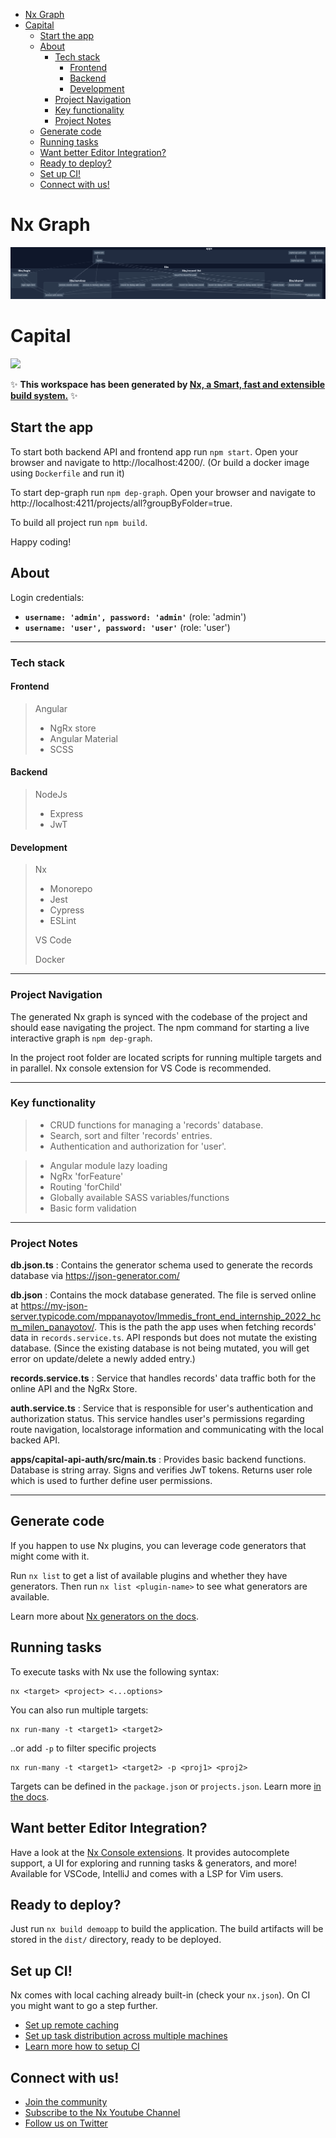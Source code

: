 - [Nx Graph](#nx-graph)
- [Capital](#capital)
  - [Start the app](#start-the-app)
  - [About](#about)
    - [Tech stack](#tech-stack)
      - [Frontend](#frontend)
      - [Backend](#backend)
      - [Development](#development)
    - [Project Navigation](#project-navigation)
    - [Key functionality](#key-functionality)
    - [Project Notes](#project-notes)
  - [Generate code](#generate-code)
  - [Running tasks](#running-tasks)
  - [Want better Editor Integration?](#want-better-editor-integration)
  - [Ready to deploy?](#ready-to-deploy)
  - [Set up CI!](#set-up-ci)
  - [Connect with us!](#connect-with-us)
 
# Nx Graph

<img src="graph.jpg">

# Capital

<a alt="Nx logo" href="https://nx.dev" target="_blank" rel="noreferrer"><img src="https://raw.githubusercontent.com/nrwl/nx/master/images/nx-logo.png" width="45"></a>

✨ **This workspace has been generated by [Nx, a Smart, fast and extensible build system.](https://nx.dev)** ✨

## Start the app

To start both backend API and frontend app run `npm start`. Open your browser and navigate to http://localhost:4200/.
(Or build a docker image using `Dockerfile` and run it)

To start dep-graph run `npm dep-graph`. Open your browser and navigate to http://localhost:4211/projects/all?groupByFolder=true.

To build all project run `npm build`.

Happy coding!

## About

Login credentials:

- **`username: 'admin', password: 'admin'`** (role: 'admin')
- **`username: 'user', password: 'user'`** (role: 'user')

---

### Tech stack

#### Frontend

> Angular
>
> - NgRx store
> - Angular Material
> - SCSS

#### Backend

> NodeJs
>
> - Express
> - JwT

#### Development

> Nx
>
> - Monorepo
> - Jest
> - Cypress
> - ESLint
>
> VS Code
>
> Docker

---

### Project Navigation

The generated Nx graph is synced with the codebase of the project and should ease navigating the project. The npm command for starting a live interactive graph is `npm dep-graph`.

In the project root folder are located scripts for running multiple targets and in parallel. Nx console extension for VS Code is recommended.

---

### Key functionality

> - CRUD functions for managing a 'records' database.
> - Search, sort and filter 'records' entries.
> - Authentication and authorization for 'user'.

> - Angular module lazy loading
> - NgRx 'forFeature'
> - Routing 'forChild'
> - Globally available SASS variables/functions
> - Basic form validation

---

### Project Notes

**db.json.ts** : Contains the generator schema used to generate the records database via https://json-generator.com/

**db.json** : Contains the mock database generated. The file is served online at https://my-json-server.typicode.com/mppanayotov/Immedis_front_end_internship_2022_hcm_milen_panayotov/. This is the path the app uses when fetching records' data in `records.service.ts`. API responds but does not mutate the existing database. (Since the existing database is not being mutated, you will get error on update/delete a newly added entry.)

**records.service.ts** : Service that handles records' data traffic both for the online API and the NgRx Store.

**auth.service.ts** : Service that is responsible for user's authentication and authorization status. This service handles user's permissions regarding route navigation, localstorage information and communicating with the local backed API.

**apps/capital-api-auth/src/main.ts** : Provides basic backend functions. Database is string array. Signs and verifies JwT tokens. Returns user role which is used to further define user permissions.

---

## Generate code

If you happen to use Nx plugins, you can leverage code generators that might come with it.

Run `nx list` to get a list of available plugins and whether they have generators. Then run `nx list <plugin-name>` to see what generators are available.

Learn more about [Nx generators on the docs](https://nx.dev/plugin-features/use-code-generators).

## Running tasks

To execute tasks with Nx use the following syntax:

```
nx <target> <project> <...options>
```

You can also run multiple targets:

```
nx run-many -t <target1> <target2>
```

..or add `-p` to filter specific projects

```
nx run-many -t <target1> <target2> -p <proj1> <proj2>
```

Targets can be defined in the `package.json` or `projects.json`. Learn more [in the docs](https://nx.dev/core-features/run-tasks).

## Want better Editor Integration?

Have a look at the [Nx Console extensions](https://nx.dev/nx-console). It provides autocomplete support, a UI for exploring and running tasks & generators, and more! Available for VSCode, IntelliJ and comes with a LSP for Vim users.

## Ready to deploy?

Just run `nx build demoapp` to build the application. The build artifacts will be stored in the `dist/` directory, ready to be deployed.

## Set up CI!

Nx comes with local caching already built-in (check your `nx.json`). On CI you might want to go a step further.

- [Set up remote caching](https://nx.dev/core-features/share-your-cache)
- [Set up task distribution across multiple machines](https://nx.dev/core-features/distribute-task-execution)
- [Learn more how to setup CI](https://nx.dev/recipes/ci)

## Connect with us!

- [Join the community](https://nx.dev/community)
- [Subscribe to the Nx Youtube Channel](https://www.youtube.com/@nxdevtools)
- [Follow us on Twitter](https://twitter.com/nxdevtools)
